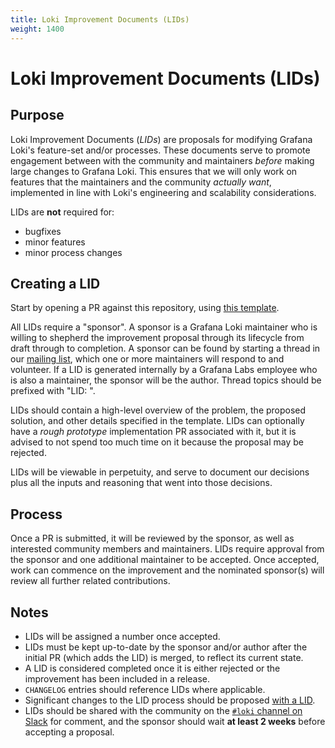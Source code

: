 ```yaml
---
title: Loki Improvement Documents (LIDs)
weight: 1400
---
```


# Loki Improvement Documents (LIDs)

## Purpose

Loki Improvement Documents (_LIDs_) are proposals for modifying Grafana Loki's feature-set and/or processes. These documents serve to promote engagement between with the community and maintainers _before_ making large changes to Grafana Loki. This ensures that we will only work on features that the maintainers and the community _actually want_, implemented in line with Loki's engineering and scalability considerations.

LIDs are **not** required for:

- bugfixes
- minor features
- minor process changes

## Creating a LID

Start by opening a PR against this repository, using [this template](./template.md).

All LIDs require a "sponsor". A sponsor is a Grafana Loki maintainer who is willing to shepherd the improvement proposal through its lifecycle from draft through to completion. A sponsor can be found by starting a thread in our [mailing list](https://groups.google.com/forum/#!forum/lokiproject), which one or more maintainers will respond to and volunteer. If a LID is generated internally by a Grafana Labs employee who is also a maintainer, the sponsor will be the author. Thread topics should be prefixed with "LID: ".

LIDs should contain a high-level overview of the problem, the proposed solution, and other details specified in the template. LIDs can optionally have a _rough prototype_ implementation PR associated with it, but it is advised to not spend too much time on it because the proposal may be rejected.

LIDs will be viewable in perpetuity, and serve to document our decisions plus all the inputs and reasoning that went into those decisions.

## Process

Once a PR is submitted, it will be reviewed by the sponsor, as well as interested community members and maintainers. LIDs require approval from the sponsor and one additional maintainer to be accepted. Once accepted, work can commence on the improvement and the nominated sponsor(s) will review all further related contributions.

## Notes

- LIDs will be assigned a number once accepted.
- LIDs must be kept up-to-date by the sponsor and/or author after the initial PR (which adds the LID) is merged, to reflect its current state.
- A LID is considered completed once it is either rejected or the improvement has been included in a release.
- `CHANGELOG` entries should reference LIDs where applicable.
- Significant changes to the LID process should be proposed [with a LID](https://www.google.com/search?q=recursion).
- LIDs should be shared with the community on the [`#loki` channel on Slack](https://slack.grafana.com) for comment, and the sponsor should wait **at least 2 weeks** before accepting a proposal.